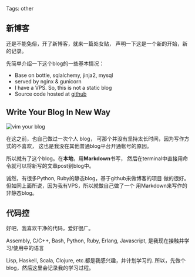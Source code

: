 Tags: other

## 新博客

还是不能免俗，开了新博客，就来一篇处女贴，
声明一下这是一个新的开始，新的记录。

先简单介绍一下这个blog的一些基本情况：

*   Base on bottle, sqlalchemy, jinja2, mysql
*   served by nginx & gunicorn
*   I have a VPS. So, this is not a static blog
*   Source code hosted at [github](https://github.com/yueyoum/paper)


## Write Your Blog In New Way

![vim your blog](http://fmn.rrimg.com/fmn061/20121218/2230/p_large_11pH_0216000001a71262.jpg)

在这之前，也自己做过一次个人 blog，
可那个并没有坚持太长时间，因为写作方式的不喜欢，
这也是我没在其他普通blog平台开通帐号的原因。

所以就有了这个blog。在**本地**，用**Markdown**书写，
然后在terminal中直接用命令就可以将新写的文章post到blog中。

诚然，有很多Python, Ruby的静态blog，基于github来做博客的项目
做的很好。但如同上面所说，因为我有VPS，所以就做自己做了一个
用Markdown来写作的非静态blog。


## 代码控

好吧，我喜欢干净的代码，爱好很广。

Assembly, C/C++, Bash, Python, Ruby, Erlang, Javascript, 是我现在接触并学习/使用中的语言

Lisp, Haskell, Scala, Clojure, etc.都是我感兴趣，并计划学习的.
所以，先做个blog，然后这里会记录我的学习过程。
